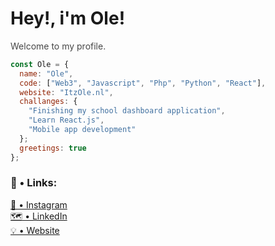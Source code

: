 <h1>Hey!, i'm Ole!</h1>
<p style="opacity:.8;">Welcome to my profile.</p>

```javascript
const Ole = {
  name: "Ole",
  code: ["Web3", "Javascript", "Php", "Python", "React"],
  website: "ItzOle.nl",
  challanges: {
    "Finishing my school dashboard application",
    "Learn React.js",
    "Mobile app development"
  };
  greetings: true
};
```

<h3>📎 • Links:</h3>
<a href="https://www.instagram.com/itzouluhh/" target="_blank">📸 • Instagram</a>
<br>
<a href="https://www.linkedin.com/in/ole-welling-77a967274/" target="_blank">🗺️ • LinkedIn</a>
<br>
<a href="https://itzole.nl/" target="_blank">💡 • Website</a>
